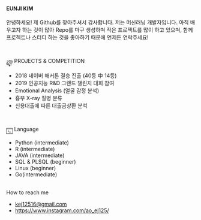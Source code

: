 
<!DOCTYPE html>
 <html> 
 <head> <link rel="stylesheet" href="https://cdnjs.cloudflare.com/ajax/libs/font-awesome/4.7.0/css/font-awesome.min.css"> 
 </head> 


<h4>EUNJI KIM</h4>


안녕하세요! 제 Github를 찾아주셔서 감사합니다. 저는 머신러닝 개발자입니다. 아직 배우고자 하는 것이 많아 Repo를 마구 생성하며 작은 프로젝트를 많이 하고 있으며, 함께 프로젝트나 스터디 하는 것을 좋아하기 때문에 언제든 연락주세요! 


<br>
<p><img src="./images/PROJECTS.png" align="middle"  width="17" height="17">   PROJECTS & COMPETITION</p>


- 2018 네이버 해커톤 결승 진출 (40등 中 14등)
- 2019 인공지능 R&D 그랜드 챌린지 대회 참여
- Emotional Analysis (얼굴 감정 분석)
- 흉부 X-ray 질병 분류
- 신용대출에 따른 대출금상환 분석


<br>
<p><img src="./images/console-icon.png" align="middle"  width="17" height="17"> Language</p>


* Python (intermediate)
* R (intermediate)
* JAVA (intermediate)
* SQL & PLSQL (beginner)
* Linux (beginner)
* Go(intermediate)


<br>
<i class="far fa-envelope"></i>  How to reach me 

* <a href="mailto:kej12516@gmail.com">   kej12516@gmail.com  </a>   <br>
* <a href="https://www.instagram.com/ao_ej125/">  https://www.instagram.com/ao_ej125/ </a>   <br>